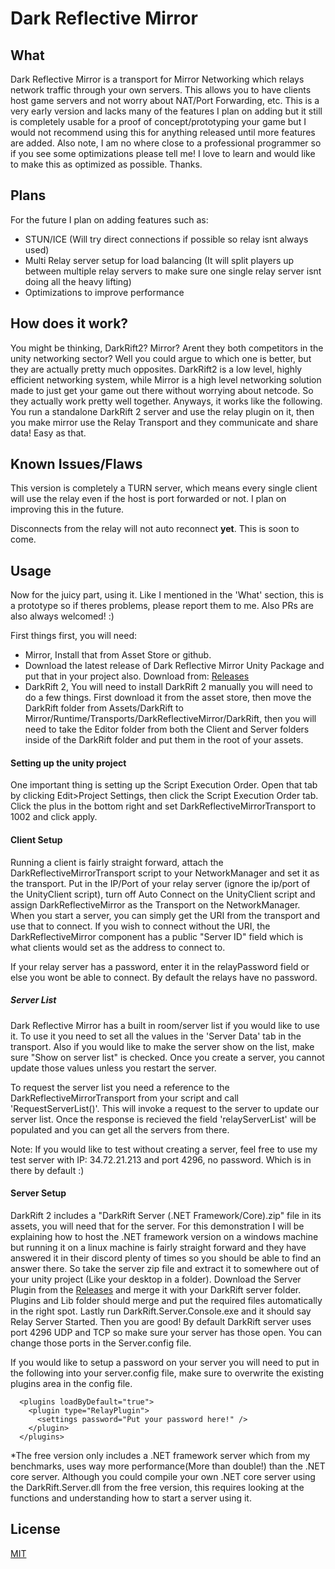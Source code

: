 # Dark Reflective Mirror

## What
Dark Reflective Mirror is a transport for Mirror Networking which relays network traffic through your own servers. This allows you to have clients host game servers and not worry about NAT/Port Forwarding, etc. This is a very early version and lacks many of the features I plan on adding but it still is completely usable for a proof of concept/prototyping your game but I would not recommend using this for anything released until more features are added. Also note, I am no where close to a professional programmer so if you see some optimizations please tell me! I love to learn and would like to make this as optimized as possible. Thanks.


## Plans

For the future I plan on adding features such as:
* STUN/ICE (Will try direct connections if possible so relay isnt always used)
* Multi Relay server setup for load balancing (It will split players up between multiple relay servers to make sure one single relay server isnt doing all the heavy lifting)
* Optimizations to improve performance

## How does it work?

You might be thinking, DarkRift2? Mirror? Arent they both competitors in the unity networking sector? Well you could argue to which one is better, but they are actually pretty much opposites. DarkRift2 is a low level, highly efficient networking system, while Mirror is a high level networking solution made to just get your game out there without worrying about netcode. So they actually work pretty well together. Anyways, it works like the following. You run a standalone DarkRift 2 server and use the relay plugin on it, then you make mirror use the Relay Transport and they communicate and share data! Easy as that.

## Known Issues/Flaws
This version is completely a TURN server, which means every single client will use the relay even if the host is port forwarded or not. I plan on improving this in the future.

Disconnects from the relay will not auto reconnect **yet**. This is soon to come.

## Usage

Now for the juicy part, using it. Like I mentioned in the 'What' section, this is a prototype so if theres problems, please report them to me. Also PRs are also always welcomed! :)

First things first, you will need:
* Mirror, Install that from Asset Store or github.
* Download the latest release of Dark Reflective Mirror Unity Package and put that in your project also. Download from: [Releases](https://github.com/Derek-R-S/Dark-Reflective-Mirror/releases)
* DarkRift 2, You will need to install DarkRift 2 manually you will need to do a few things. First download it from the asset store, then move the DarkRift folder from Assets/DarkRift to Mirror/Runtime/Transports/DarkReflectiveMirror/DarkRift, then you will need to take the Editor folder from both the Client and Server folders inside of the DarkRift folder and put them in the root of your assets.

#### Setting up the unity project

One important thing is setting up the Script Execution Order. Open that tab by clicking Edit>Project Settings, then click the Script Execution Order tab. Click the plus in the bottom right and set DarkReflectiveMirrorTransport to 1002 and click apply.

#### Client Setup
Running a client is fairly straight forward, attach the DarkReflectiveMirrorTransport script to your NetworkManager and set it as the transport. Put in the IP/Port of your relay server (ignore the ip/port of the UnityClient script), turn off Auto Connect on the UnityClient script and assign DarkReflectiveMirror as the Transport on the NetworkManager. When you start a server, you can simply get the URI from the transport and use that to connect. If you wish to connect without the URI, the DarkReflectiveMirror component has a public "Server ID" field which is what clients would set as the address to connect to. 

If your relay server has a password, enter it in the relayPassword field or else you wont be able to connect. By default the relays have no password.

##### Server List

Dark Reflective Mirror has a built in room/server list if you would like to use it. To use it you need to set all the values in the 'Server Data' tab in the transport. Also if you would like to make the server show on the list, make sure "Show on server list" is checked. Once you create a server, you cannot update those values unless you restart the server.

To request the server list you need a reference to the DarkReflectiveMirrorTransport from your script and call 'RequestServerList()'. This will invoke a request to the server to update our server list. Once the response is recieved the field 'relayServerList' will be populated and you can get all the servers from there.
 
Note: If you would like to test without creating a server, feel free to use my test server with IP: 34.72.21.213 and port 4296, no password. Which is in there by default  :)

#### Server Setup
DarkRift 2 includes a "DarkRift Server (.NET Framework/Core).zip" file in its assets, you will need that for the server. For this demonstration I will be explaining how to host the .NET framework version on a windows machine but running it on a linux machine is fairly straight forward and they have answered it in their discord plenty of times so you should be able to find an answer there. So take the server zip file and extract it to somewhere out of your unity project (Like your desktop in a folder). Download the Server Plugin from the [Releases](https://github.com/Derek-R-S/Dark-Reflective-Mirror/releases) and merge it with your DarkRift server folder. Plugins and Lib folder should merge and put the required files automatically in the right spot. Lastly run DarkRift.Server.Console.exe and it should say Relay Server Started. Then you are good! By default DarkRift server uses port 4296 UDP and TCP so make sure your server has those open. You can change those ports in the Server.config file.

If you would like to setup a password on your server you will need to put in the following into your server.config file, make sure to overwrite the existing plugins area in the config file.

```
  <plugins loadByDefault="true">
    <plugin type="RelayPlugin">
      <settings password="Put your password here!" />
    </plugin>
  </plugins>

```

\*The free version only includes a .NET framework server which from my benchmarks, uses way more performance(More than double!) than the .NET core server. Although you could compile your own .NET core server using the DarkRift.Server.dll from the free version, this requires looking at the functions and understanding how to start a server using it.

## License
[MIT](https://choosealicense.com/licenses/mit/)
